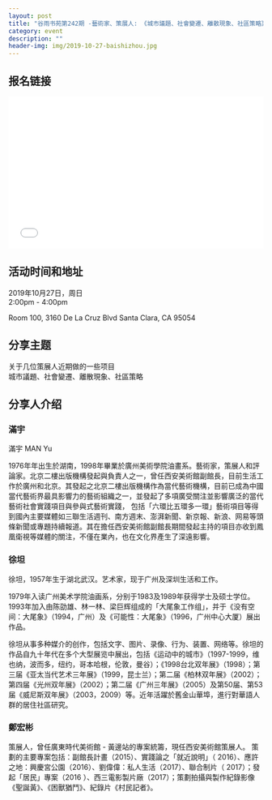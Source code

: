 ```yaml
---
layout: post
title: "谷雨书苑第242期 -藝術家、策展人: 《城市議題、社會變遷、離散現象、社區策略》 by 徐坦、滿宇、鄭宏彬"
category: event
description: ""
header-img: img/2019-10-27-baishizhou.jpg
---
```


## 报名链接
<div style="width:100%; text-align:left;" ><iframe src="//eventbrite.com/tickets-external?eid=78801333911&ref=etckt" frameborder="0" height="300" width="100%" vspace="0" hspace="0" marginheight="5" marginwidth="5" scrolling="auto" allowtransparency="true"></iframe></div>

## 活动时间和地址
2019年10月27日，周日  
2:00pm - 4:00pm

Room 100, 3160 De La Cruz Blvd Santa Clara, CA 95054

## 分享主题  

关于几位策展人近期做的一些项目  
城市議題、社會變遷、離散現象、社區策略

## 分享人介绍

### 滿宇  

滿宇 MAN Yu

1976年年出生於湖南，1998年畢業於廣州美術學院油畫系。藝術家，策展人和評論家。北京二樓出版機構發起與負責人之⼀，曾任西安美術館副館長，目前生活工作於廣州和北京。其發起之北京二樓出版機構作為當代藝術機構，目前已成為中國當代藝術界最具影響力的藝術組織之⼀，並發起了多項廣受關注並影響廣泛的當代藝術社會實踐項目與參與式藝術實踐， 包括「六環比五環多⼀環」藝術項目等得到國內主要媒體如三聯生活週刊、南方週末、澎湃新聞、新京報、新浪、网易等頭條新聞或專題持續報道。其在擔任西安美術館副館長期間發起主持的項目亦收到鳳凰衛視等媒體的關注，不僅在業內，也在文化界產生了深遠影響。


### 徐坦  

徐坦，1957年生于湖北武汉。艺术家，现于广州及深圳生活和工作。

1979年入读广州美术学院油画系，分别于1983及1989年获得学士及硕士学位。 1993年加入由陈劭雄、林一林、梁巨辉组成的「大尾象工作组」，并于《没有空间：大尾象》（1994，广州）及《可能性：大尾象》（1996，广州中心大厦）展出作品。  

徐坦从事多种媒介的创作，包括文字、图片、录像、行为、装置、网络等。徐坦的作品自九十年代在多个大型展览中展出，包括《运动中的城市》（1997-1999，维也纳，波而多，纽约，哥本哈根，伦敦，曼谷）；《1998台北双年展》（1998）；第三届《亚太当代艺术三年展》（1999，昆士兰）；第二届《柏林双年展》（2002）；第四届《光州双年展》（2002）；第二届《广州三年展》（2005）及第50届、第53届《威尼斯双年展》（2003，2009）等。近年活躍於舊金山華埠，進行對華語人群的居住社區研究。


### 鄭宏彬

策展人，曾任廣東時代美術館 - 黃邊站的專案統籌，現任西安美術館策展人。 策劃的主要專案包括：副館長計畫（2015）、實踐論之「就近說明」（ 2016）、應許之地：興慶宮公園（2016）、劉偉偉：私人生活（2017）、聯合制片（ 2017）；發起「居民」專案（2016 ）、西三電影製片廠（2017）；策劃拍攝與製作紀錄影像《聖誕黃》、《困獸猶鬥》、紀錄片《村民記者》。

